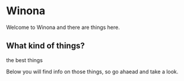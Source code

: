 # Winona
Welcome to Winona and there are things here.
## What kind of things?
the best things


Below you will find info on those things, so go ahaead and take a look.
